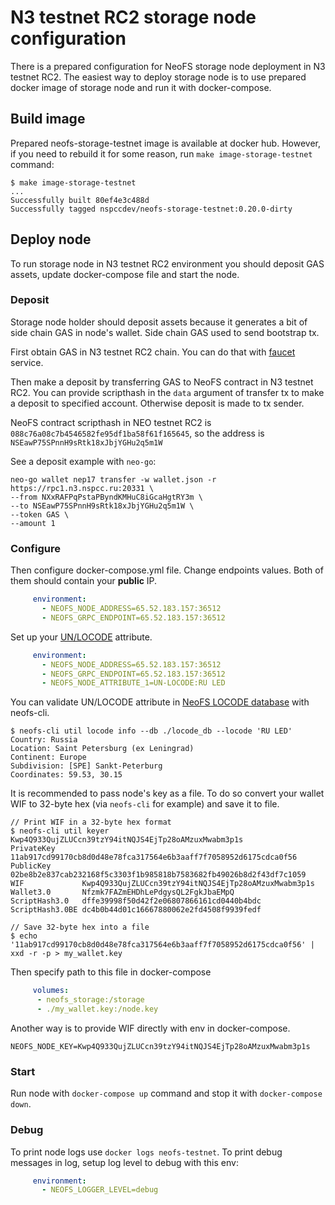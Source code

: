 # N3 testnet RC2 storage node configuration

There is a prepared configuration for NeoFS storage node deployment in
N3 testnet RC2. The easiest way to deploy storage node is to use prepared
docker image of storage node and run it with docker-compose.

## Build image

Prepared neofs-storage-testnet image is available at docker hub. 
However, if you need to rebuild it for some reason, run 
`make image-storage-testnet` command:

```
$ make image-storage-testnet
...
Successfully built 80ef4e3c488d
Successfully tagged nspccdev/neofs-storage-testnet:0.20.0-dirty
```

## Deploy node

To run storage node in N3 testnet RC2 environment you should deposit GAS assets, 
update docker-compose file and start the node.

### Deposit

Storage node holder should deposit assets because it generates a bit of 
side chain GAS in node's wallet. Side chain GAS used to send bootstrap tx. 

First obtain GAS in N3 testnet RC2 chain. You can do that with
[faucet](https://neowish.ngd.network) service.

Then make a deposit by transferring GAS to NeoFS contract in N3 testnet RC2.
You can provide scripthash in the `data` argument of transfer tx to make a
deposit to specified account. Otherwise deposit is made to tx sender.

NeoFS contract scripthash in NEO testnet RC2 is `088c76a08c7b4546582fe95df1ba58f61f165645`, 
so the address is `NSEawP75SPnnH9sRtk18xJbjYGHu2q5m1W`

See a deposit example with `neo-go`:

```
neo-go wallet nep17 transfer -w wallet.json -r https://rpc1.n3.nspcc.ru:20331 \
--from NXxRAFPqPstaPByndKMHuC8iGcaHgtRY3m \
--to NSEawP75SPnnH9sRtk18xJbjYGHu2q5m1W \
--token GAS \
--amount 1
```

### Configure

Then configure docker-compose.yml file. Change endpoints values. Both of them
should contain your **public** IP.

```yaml
     environment:
       - NEOFS_NODE_ADDRESS=65.52.183.157:36512
       - NEOFS_GRPC_ENDPOINT=65.52.183.157:36512
```

Set up your [UN/LOCODE](https://unece.org/trade/cefact/unlocode-code-list-country-and-territory) 
attribute.

```yaml
     environment:
       - NEOFS_NODE_ADDRESS=65.52.183.157:36512
       - NEOFS_GRPC_ENDPOINT=65.52.183.157:36512
       - NEOFS_NODE_ATTRIBUTE_1=UN-LOCODE:RU LED
```

You can validate UN/LOCODE attribute in 
[NeoFS LOCODE database](https://github.com/nspcc-dev/neofs-locode-db/releases/tag/v0.1.0)
with neofs-cli.

```
$ neofs-cli util locode info --db ./locode_db --locode 'RU LED'
Country: Russia
Location: Saint Petersburg (ex Leningrad)
Continent: Europe
Subdivision: [SPE] Sankt-Peterburg
Coordinates: 59.53, 30.15
```

It is recommended to pass node's key as a file. To do so convert your wallet 
WIF to 32-byte hex (via `neofs-cli` for example) and save it to file.

```
// Print WIF in a 32-byte hex format
$ neofs-cli util keyer Kwp4Q933QujZLUCcn39tzY94itNQJS4EjTp28oAMzuxMwabm3p1s
PrivateKey      11ab917cd99170cb8d0d48e78fca317564e6b3aaff7f7058952d6175cdca0f56
PublicKey       02be8b2e837cab232168f5c3303f1b985818b7583682fb49026b8d2f43df7c1059
WIF             Kwp4Q933QujZLUCcn39tzY94itNQJS4EjTp28oAMzuxMwabm3p1s
Wallet3.0       Nfzmk7FAZmEHDhLePdgysQL2FgkJbaEMpQ
ScriptHash3.0   dffe39998f50d42f2e06807866161cd0440b4bdc
ScriptHash3.0BE dc4b0b44d01c16667880062e2fd4508f9939fedf

// Save 32-byte hex into a file
$ echo '11ab917cd99170cb8d0d48e78fca317564e6b3aaff7f7058952d6175cdca0f56' | xxd -r -p > my_wallet.key
```

Then specify path to this file in docker-compose
```yaml
     volumes:
      - neofs_storage:/storage
      - ./my_wallet.key:/node.key
```

Another way is to provide WIF directly with env in docker-compose.
```
NEOFS_NODE_KEY=Kwp4Q933QujZLUCcn39tzY94itNQJS4EjTp28oAMzuxMwabm3p1s
```

### Start

Run node with `docker-compose up` command and stop it with `docker-compose down`.

### Debug

To print node logs use `docker logs neofs-testnet`. To print debug messages in 
log, setup log level to debug with this env:

```yaml
     environment:
       - NEOFS_LOGGER_LEVEL=debug
```